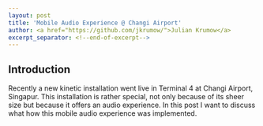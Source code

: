```yaml
---
layout: post
title: 'Mobile Audio Experience @ Changi Airport'
author: <a href="https://github.com/jkrumow/">Julian Krumow</a>
excerpt_separator: <!--end-of-excerpt-->
---
```

## Introduction

Recently a new kinetic installation went live in Terminal 4 at Changi Airport, Singapur. This installation is rather special, not only because of its sheer size but because it offers an audio experience. In this post I want to discuss what how this mobile audio experience was implemented.
<!--end-of-excerpt-->

## 